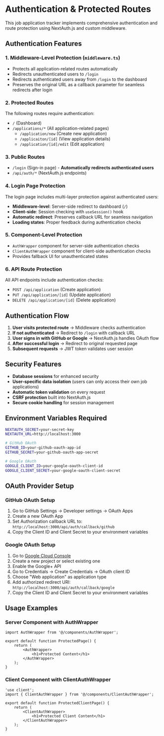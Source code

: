# Authentication & Protected Routes

This job application tracker implements comprehensive authentication and route protection using NextAuth.js and custom middleware.

## Authentication Features

### 1. **Middleware-Level Protection** (`middleware.ts`)

- Protects all application-related routes automatically
- Redirects unauthenticated users to `/login`
- Redirects authenticated users away from `/login` to the dashboard
- Preserves the original URL as a callback parameter for seamless redirects after login

### 2. **Protected Routes**

The following routes require authentication:

- `/` (Dashboard)
- `/applications/*` (All application-related pages)
  - `/application/new` (Create new application)
  - `/applicaiton/[id]` (View application details)
  - `/application/[id]/edit` (Edit application)

### 3. **Public Routes**

- `/login` (Sign-in page) - **Automatically redirects authenticated users**
- `/api/auth/*` (NextAuth.js endpoints)

### 4. **Login Page Protection**

The login page includes multi-layer protection against authenticated users:

- **Middleware-level**: Server-side redirect to dashboard (`/`)
- **Client-side**: Session checking with `useSession()` hook
- **Automatic redirect**: Preserves callback URL for seamless navigation
- **Loading states**: Proper feedback during authentication checks

### 5. **Component-Level Protection**

- `AuthWrapper` component for server-side authentication checks
- `ClientAuthWrapper` component for client-side authentication checks
- Provides fallback UI for unauthenticated states

### 6. **API Route Protection**

All API endpoints include authentication checks:

- `POST /api/application` (Create application)
- `PUT /api/application/[id]` (Update application)
- `DELETE /api/application/[id]` (Delete application)

## Authentication Flow

1. **User visits protected route** → Middleware checks authentication
2. **If not authenticated** → Redirect to `/login` with callback URL
3. **User signs in with GitHub or Google** → NextAuth.js handles OAuth flow
4. **After successful login** → Redirect to original requested page
5. **Subsequent requests** → JWT token validates user session

## Security Features

- **Database sessions** for enhanced security
- **User-specific data isolation** (users can only access their own job applications)
- **Automatic token validation** on every request
- **CSRF protection** built into NextAuth.js
- **Secure cookie handling** for session management

## Environment Variables Required

```bash
NEXTAUTH_SECRET=your-secret-key
NEXTAUTH_URL=http://localhost:3000

# GitHub OAuth
GITHUB_ID=your-github-oauth-app-id
GITHUB_SECRET=your-github-oauth-app-secret

# Google OAuth
GOOGLE_CLIENT_ID=your-google-oauth-client-id
GOOGLE_CLIENT_SECRET=your-google-oauth-client-secret
```

## OAuth Provider Setup

### GitHub OAuth Setup

1. Go to GitHub Settings → Developer settings → OAuth Apps
2. Create a new OAuth App
3. Set Authorization callback URL to: `http://localhost:3000/api/auth/callback/github`
4. Copy the Client ID and Client Secret to your environment variables

### Google OAuth Setup

1. Go to [Google Cloud Console](https://console.cloud.google.com/)
2. Create a new project or select existing one
3. Enable the Google+ API
4. Go to Credentials → Create Credentials → OAuth client ID
5. Choose "Web application" as application type
6. Add authorized redirect URI: `http://localhost:3000/api/auth/callback/google`
7. Copy the Client ID and Client Secret to your environment variables

## Usage Examples

### Server Component with AuthWrapper

```tsx
import AuthWrapper from '@/components/AuthWrapper';

export default function ProtectedPage() {
	return (
		<AuthWrapper>
			<h1>Protected Content</h1>
		</AuthWrapper>
	);
}
```

### Client Component with ClientAuthWrapper

```tsx
'use client';
import { ClientAuthWrapper } from '@/components/ClientAuthWrapper';

export default function ProtectedClientPage() {
	return (
		<ClientAuthWrapper>
			<h1>Protected Client Content</h1>
		</ClientAuthWrapper>
	);
}
```

